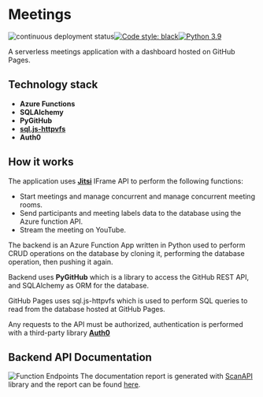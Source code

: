 # Meetings 

![continuous deployment status](https://github.com/elgarash/meetings/actions/workflows/continuous-deployment.yml/badge.svg)[![Code style: black](https://img.shields.io/badge/code%20style-black-000000.svg)](https://github.com/psf/black)[![Python 3.9](https://img.shields.io/badge/python-3.9-blue.svg)](https://www.python.org/downloads)

A serverless meetings application with a dashboard hosted on GitHub Pages.

## Technology stack

- **Azure Functions**
- **SQLAlchemy**
- **PyGitHub**
- [**sql.js-httpvfs**](https://github.com/phiresky/sql.js-httpvfs)
- **Auth0**

## How it works

The application uses [**Jitsi**](https://github.com/jitsi/jitsi-meet) IFrame API to perform the following functions:

- Start meetings and manage concurrent and manage concurrent meeting rooms.
- Send participants and meeting labels data to the database using the Azure function API.
- Stream the meeting on YouTube.

The backend is an Azure Function App written in Python used to perform CRUD operations on the database by cloning it, performing the database operation, then pushing it again.

Backend uses **PyGitHub** which is a library to access the GitHub REST API, and SQLAlchemy as ORM for the database.

GitHub Pages uses sql.js-httpvfs which is used to perform SQL queries to read from the database hosted at GitHub Pages.

Any requests to the API must be authorized, authentication is performed with a third-party library [**Auth0**](https://auth0.com)

## Backend API Documentation

![Function Endpoints](https://i.ibb.co/kcsTzbw/11512196-8323e3a96a4ddec0e6ffb2a98a8d3031.png)
The documentation report is generated with [ScanAPI](https://github.com/scanapi/scanapi) library and the report can be found [here](https://refined-github-html-preview.kidonng.workers.dev/ElGarash/meetings/raw/functions-documentation/docs/scanapi-report.html).
